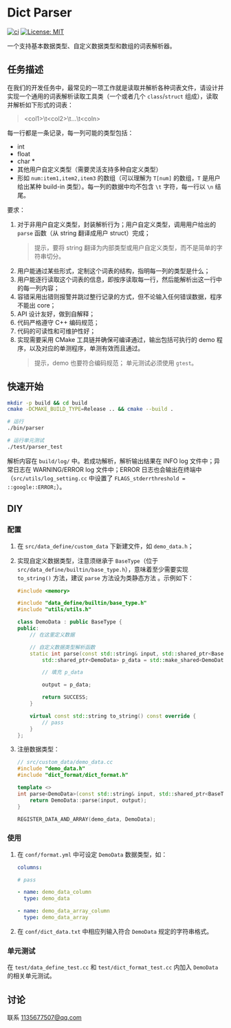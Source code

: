 # Dict Parser

[![ci](https://github.com/wasPrime/dict_parser/actions/workflows/ci.yml/badge.svg?branch=main)](https://github.com/wasPrime/dict_parser/actions/workflows/ci.yml)
[![License: MIT](https://img.shields.io/badge/License-MIT-yellow.svg)](https://opensource.org/licenses/MIT)

一个支持基本数据类型、自定义数据类型和数组的词表解析器。

## 任务描述

在我们的开发任务中，最常见的一项工作就是读取并解析各种词表文件，请设计并实现一个通用的词表解析读取工具类（一个或者几个 `class`/`struct` 组成），读取并解析如下形式的词表：

> \<col1\>\t\<col2\>\t...\t\<coln\>

每一行都是一条记录，每一列可能的类型包括：

- int
- float
- char *
- 其他用户自定义类型（需要灵活支持多种自定义类型）
- 形如 `num:item1,item2,item3` 的数组（可以理解为 `T[num]` 的数组，`T` 是用户给出某种 build-in 类型）。每一列的数据中均不包含 `\t` 字符，每一行以 `\n` 结尾。

要求：

1. 对于非用户自定义类型，封装解析行为；用户自定义类型，调用用户给出的 `parse` 函数（从 string 翻译成用户 struct）完成；
    > 提示，要将 string 翻译为内部类型或用户自定义类型，而不是简单的字符串切分。
2. 用户能通过某些形式，定制这个词表的结构，指明每一列的类型是什么；
3. 用户能逐行读取这个词表的信息，即按序读取每一行，然后能解析出这一行中的每一列内容；
4. 容错采用出错则报警并跳过整行记录的方式，但不论输入任何错误数据，程序不能出 core；
5. API 设计友好，做到自解释；
6. 代码严格遵守 C++ 编码规范；
7. 代码的可读性和可维护性好；
8. 实现需要采用 CMake 工具链并确保可编译通过，输出包括可执行的 demo 程序，以及对应的单测程序，单测有效而且通过。
   > 提示，demo 也要符合编码规范；
   > 单元测试必须使用 `gtest`。

## 快速开始

```bash
mkdir -p build && cd build
cmake -DCMAKE_BUILD_TYPE=Release .. && cmake --build .

# 运行
./bin/parser

# 运行单元测试
./test/parser_test
```

解析内容在 `build/log/` 中。若成功解析，解析输出结果在 INFO log 文件中；异常日志在 WARNING/ERROR log 文件中；ERROR 日志也会输出在终端中（`src/utils/log_setting.cc` 中设置了 `FLAGS_stderrthreshold = ::google::ERROR;`）。

## DIY

### 配置

1. 在 `src/data_define/custom_data` 下新建文件，如 `demo_data.h`；
2. 实现自定义数据类型，注意须继承于 `BaseType`（位于 `src/data_define/builtin/base_type.h`），意味着至少需要实现 `to_string()` 方法，建议 `parse` 方法设为类静态方法 。示例如下：

    ```C++
    #include <memory>

    #include "data_define/builtin/base_type.h"
    #include "utils/utils.h"

    class DemoData : public BaseType {
    public:
        // 在这里定义数据

        // 自定义数据类型解析函数
        static int parse(const std::string& input, std::shared_ptr<BaseType>& output) {
            std::shared_ptr<DemoData> p_data = std::make_shared<DemoData>();

            // 填充 p_data

            output = p_data;

            return SUCCESS;
        }

        virtual const std::string to_string() const override {
            // pass
        }
    };
    ```

3. 注册数据类型：

    ```C++
    // src/custom_data/demo_data.cc
    #include "demo_data.h"
    #include "dict_format/dict_format.h"

    template <>
    int parse<DemoData>(const std::string& input, std::shared_ptr<BaseType>& output) {
        return DemoData::parse(input, output);
    }

    REGISTER_DATA_AND_ARRAY(demo_data, DemoData);
    ```

### 使用

1. 在 `conf/format.yml` 中可设定 `DemoData` 数据类型，如：

    ```YAML
    columns:

    # pass

    - name: demo_data_column
      type: demo_data

    - name: demo_data_array_column
      type: demo_data_array
    ```

2. 在 `conf/dict_data.txt` 中相应列输入符合 `DemoData` 规定的字符串格式。

### 单元测试

在 `test/data_define_test.cc` 和 `test/dict_format_test.cc` 内加入 `DemoData` 的相关单元测试。

## 讨论

联系 <1135677507@qq.com>
